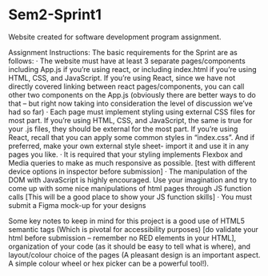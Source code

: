 # Sem2-Sprint1
Website created for software development program assignment.

Assignment Instructions:
The basic requirements for the Sprint are as follows:
· The website must have at least 3 separate pages/components including App.js if you’re using react, or including index.html if you’re using HTML, CSS, and JavaScript. If you’re using React, since we have not directly covered linking between react pages/components, you can call other two components on the App.js (obviously there are better ways to do that – but right now taking into consideration the level of discussion we’ve had so far)
· Each page must implement styling using external CSS files for most part. If you’re using HTML, CSS, and JavaScript, the same is true for your .js files, they should be external for the most part. If you’re using React, recall that you can apply some common styles in “index.css”. And if preferred, make your own external style
sheet- import it and use it in any pages you like.
· It is required that your styling implements Flexbox and Media queries to make as much responsive as possible. [test with different device options in inspector before submission]
· The manipulation of the DOM with JavaScript is highly encouraged. Use your imagination and try to come up with some nice manipulations of html pages through JS function calls [This will be a good place to show your JS function skills]
· You must submit a Figma mock-up for your designs

Some key notes to keep in mind for this project is a good use of HTML5 semantic tags (Which is pivotal for accessibility purposes) [do validate your html before submission – remember no RED elements in your HTML], organization of your code (as it should be easy to tell what is where), and layout/colour choice of the pages (A pleasant design is an important aspect. A simple colour wheel or hex picker can be a powerful tool!).
